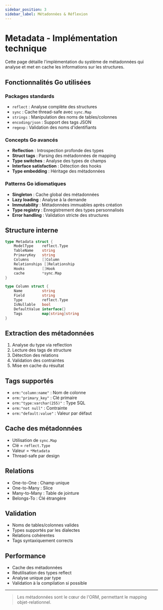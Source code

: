 ```yaml
---
sidebar_position: 3
sidebar_label: Métadonnées & Réflexion
---
```


# Metadata - Implémentation technique

Cette page détaille l'implémentation du système de métadonnées qui analyse et met en cache les informations sur les structures.

## Fonctionnalités Go utilisées

### Packages standards
* `reflect` : Analyse complète des structures
* `sync` : Cache thread-safe avec `sync.Map`
* `strings` : Manipulation des noms de tables/colonnes
* `encoding/json` : Support des tags JSON
* `regexp` : Validation des noms d'identifiants

### Concepts Go avancés
* **Reflection** : Introspection profonde des types
* **Struct tags** : Parsing des métadonnées de mapping
* **Type switches** : Analyse des types de champs
* **Interface satisfaction** : Détection des hooks
* **Type embedding** : Héritage des métadonnées

### Patterns Go idiomatiques
* **Singleton** : Cache global des métadonnées
* **Lazy loading** : Analyse à la demande
* **Immutability** : Métadonnées immuables après création
* **Type registry** : Enregistrement des types personnalisés
* **Error handling** : Validation stricte des structures

## Structure interne

```go
type Metadata struct {
    ModelType    reflect.Type
    TableName    string
    PrimaryKey   string
    Columns      []Column
    Relationships []Relationship
    Hooks        []Hook
    cache        *sync.Map
}

type Column struct {
    Name         string
    Field        string
    Type         reflect.Type
    IsNullable   bool
    DefaultValue interface{}
    Tags         map[string]string
}
```

## Extraction des métadonnées

1. Analyse du type via reflection
2. Lecture des tags de structure
3. Détection des relations
4. Validation des contraintes
5. Mise en cache du résultat

## Tags supportés

* `orm:"column:name"` : Nom de colonne
* `orm:"primary_key"` : Clé primaire
* `orm:"type:varchar(255)"` : Type SQL
* `orm:"not null"` : Contrainte
* `orm:"default:value"` : Valeur par défaut

## Cache des métadonnées

* Utilisation de `sync.Map`
* Clé = `reflect.Type`
* Valeur = `*Metadata`
* Thread-safe par design

## Relations

* One-to-One : Champ unique
* One-to-Many : Slice
* Many-to-Many : Table de jointure
* Belongs-To : Clé étrangère

## Validation

* Noms de tables/colonnes valides
* Types supportés par les dialectes
* Relations cohérentes
* Tags syntaxiquement corrects

## Performance

* Cache des métadonnées
* Réutilisation des types reflect
* Analyse unique par type
* Validation à la compilation si possible

---

> Les métadonnées sont le cœur de l'ORM, permettant le mapping objet-relationnel. 